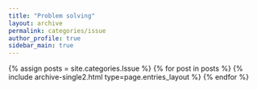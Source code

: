 ```yaml
---
title: "Problem solving"
layout: archive
permalink: categories/issue
author_profile: true
sidebar_main: true
---
```


{% assign posts = site.categories.Issue %}
{% for post in posts %} {% include archive-single2.html type=page.entries_layout %} {% endfor %}
